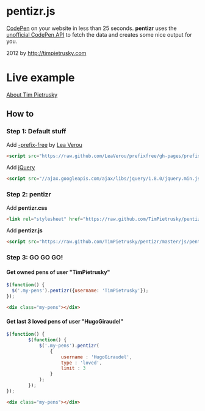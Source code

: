 # pentizr.js

[CodePen](http://codepen.io) on your website in less than 25 seconds. **pentizr** uses the [unofficial CodePen API](https://github.com/TimPietrusky/codepen-awesomepi) to fetch the data and creates some nice output for you. 

2012 by http://timpietrusky.com

# Live example

[About Tim Pietrusky](http://timpietrusky.koding.com/dateme)

## How to

### Step 1: Default stuff

Add [-prefix-free](http://leaverou.github.com/prefixfree/) by [Lea Verou](http://lea.verou.me/) 

```html
<script src="https://raw.github.com/LeaVerou/prefixfree/gh-pages/prefixfree.min.js"></script>
```

Add [jQuery](http://leaverou.github.com/prefixfree/) 

```html
<script src="//ajax.googleapis.com/ajax/libs/jquery/1.8.0/jquery.min.js"></script>
```
    
### Step 2: pentizr

Add **pentizr.css**

```html
<link rel="stylesheet" href="https://raw.github.com/TimPietrusky/pentizr/master/css/pentizr-min.css">
```
        
Add **pentizr.js**

```html
<script src="https://raw.github.com/TimPietrusky/pentizr/master/js/pentizr-min.js"></script>
```
        
### Step 3: GO GO GO!

#### Get owned pens of user "TimPietrusky"

```javascript
$(function() {
  $('.my-pens').pentizr({username: 'TimPietrusky'});
});
```

```html  
<div class="my-pens"></div>
```

#### Get last 3 loved pens of user "HugoGiraudel"

```javascript
$(function() {
        $(function() {
            $('.my-pens').pentizr(
                {
                    username : 'HugoGiraudel',
                    type : 'loved',
                    limit : 3
                }
            );
        });
});
```

```html  
<div class="my-pens"></div>
```